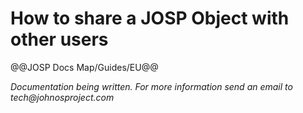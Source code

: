 # How to share a JOSP Object with other users

@@JOSP Docs Map/Guides/EU@@

_Documentation being written.
For more information send an email to tech@johnosproject.com_

